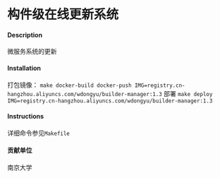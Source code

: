 # 构件级在线更新系统

#### Description
微服务系统的更新


#### Installation

打包镜像：
`make docker-build docker-push IMG=registry.cn-hangzhou.aliyuncs.com/wdongyu/builder-manager:1.3`
部署
`make deploy IMG=registry.cn-hangzhou.aliyuncs.com/wdongyu/builder-manager:1.3`

#### Instructions
详细命令参见`Makefile`

#### 贡献单位
南京大学
